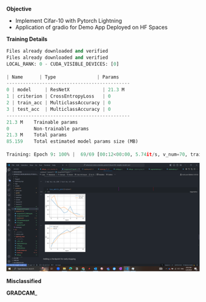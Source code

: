 __Objective__

- Implement Cifar-10 with Pytorch Lightning
- Application of gradio for Demo App Deployed on HF Spaces


__Training Details__

```python
Files already downloaded and verified
Files already downloaded and verified
LOCAL_RANK: 0 - CUDA_VISIBLE_DEVICES: [0]

| Name      | Type               | Params
---------------------------------------------
0 | model     | ResNetX            | 21.3 M
1 | criterion | CrossEntropyLoss   | 0     
2 | train_acc | MulticlassAccuracy | 0     
3 | test_acc  | MulticlassAccuracy | 0     
---------------------------------------------
21.3 M    Trainable params
0         Non-trainable params
21.3 M    Total params
85.159    Total estimated model params size (MB)

Training: Epoch 9: 100% |  69/69 [00:12<00:00, 5.74it/s, v_num=70, train_loss=1.160, val_loss=1.120, val_acc=0.612, train_acc=0.635]
```
![alt text](image.png)

__Misclassified__




__GRADCAM___
